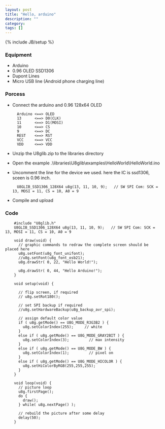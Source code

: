 ```yaml
---
layout: post
title: "Hello, arduino"
description: ""
category: 
tags: []
---
```

{% include JB/setup %}

### Equipment
* Arduino
* 0.96 OLED SSD1306
* Dupont Lines
* Micro USB line (Android phone charging line)

### Porcess

* Connect the arduino and 0.96 128x64 OLED

		Arduino <==> OLED
		13      <==> D0(CLK)
		11      <==> D1(MOSI)
		10      <==> CS
		9       <==> DC
		REST    <==> RST
		VCC     <==> VCC
        VDD     <==> VDD

* Unzip the U8glib.zip to the libraries directory

* Open the example .\libraries\U8glib\examples\HelloWorld\HelloWorld.ino

* Uncomment the line for the device we used. here the IC is ssd1306, sceen is 0.96 inch.

		U8GLIB_SSD1306_128X64 u8g(13, 11, 10, 9);	// SW SPI Com: SCK = 13, MOSI = 11, CS = 10, A0 = 9
 
* Compile and upload

### Code

		#include "U8glib.h"
		U8GLIB_SSD1306_128X64 u8g(13, 11, 10, 9);	// SW SPI Com: SCK = 13, MOSI = 11, CS = 10, A0 = 9

		void draw(void) {
		  // graphic commands to redraw the complete screen should be placed here  
		  u8g.setFont(u8g_font_unifont);
		  //u8g.setFont(u8g_font_osb21);
		  u8g.drawStr( 0, 22, "Hello World!");
		
		  u8g.drawStr( 0, 44, "Hello Arduino!");
		}
		
		void setup(void) {
		  
		  // flip screen, if required
		  // u8g.setRot180();
		  
		  // set SPI backup if required
		  //u8g.setHardwareBackup(u8g_backup_avr_spi);
		
		  // assign default color value
		  if ( u8g.getMode() == U8G_MODE_R3G3B2 ) {
		    u8g.setColorIndex(255);     // white
		  }
		  else if ( u8g.getMode() == U8G_MODE_GRAY2BIT ) {
		    u8g.setColorIndex(3);         // max intensity
		  }
		  else if ( u8g.getMode() == U8G_MODE_BW ) {
		    u8g.setColorIndex(1);         // pixel on
		  }
		  else if ( u8g.getMode() == U8G_MODE_HICOLOR ) {
		    u8g.setHiColorByRGB(255,255,255);
		  }
		}
		
		void loop(void) {
		  // picture loop
		  u8g.firstPage();  
		  do {
		    draw();
		  } while( u8g.nextPage() );
		  
		  // rebuild the picture after some delay
		  delay(50);
		}